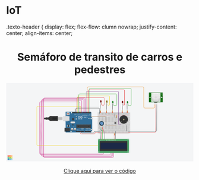 # IoT
.texto-header {
display: flex;
flex-flow: clumn nowrap;
justify-content: center;
align-items: center;
<header>
<div class="texto-header">
<h1>Semáforo de transito de carros e pedestres</h1>
  
<img src="Circuito do semaforo.png">


<a href="Codigo do semaforo.ino">Clique aqui para ver o código</a>
